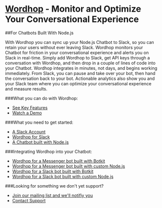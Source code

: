 # [Wordhop](https://www.wordhop.io) - Monitor and Optimize Your Conversational Experience
##For Chatbots Built With Node.js

With Wordhop you can sync up your Node.js Chatbot to Slack, so you can retain your users without ever leaving Slack.  Wordhop monitors your Chatbot for friction in your conversational experience and alerts you on Slack in real-time. Simply add Wordhop to Slack, get API keys through a conversation with Wordhop, and then drop in a couple of lines of code into your Chatbot.  Wordhop integrates in minutes, not days, and begins working immediately.  From Slack, you can pause and take over your bot, then hand the conversation back to your bot.  Actionable analytics also show you and your Slack team where you can optimize your conversational experience and measure results. 

###What you can do with Wordhop:
* [See Key Features](https://developer.wordhop.io)
* [Watch a Demo](https://www.youtube.com/watch?v=TAcwr3s9l4o)

###What you need to get started:
* [A Slack Account](http://www.slack.com)
* [Wordhop for Slack](https://slack.com/oauth/authorize?scope=users:read,users:read.email,commands,chat:write:bot,channels:read,channels:write,bot&client_id=23850726983.39760486257)
* [A Chatbot built with Node.js](https://developer.wordhop.io/botbuilders.html)

###Integrating Wordhop into your Chatbot:
* [Wordhop for a Messenger bot built with Botkit](docs/wordhop_messenger_botkit.md)
* [Wordhop for a Messenger bot built with custom Node.js](docs/wordhop_messenger_custom.md)
* [Wordhop for a Slack bot built with Botkit](docs/wordhop_slack_botkit.md)
* [Wordhop for a Slack bot built with custom Node.js](docs/wordhop_slack_custom.md)

###Looking for something we don't yet support?  
* [Join our mailing list and we'll notifiy you](https://www.wordhop.io/contact.html)
* [Contact Support](mailto:support@wordhop.io)